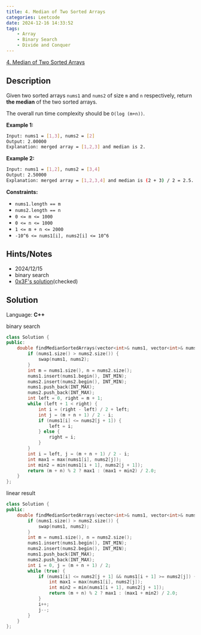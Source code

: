 ```yaml
---
title: 4. Median of Two Sorted Arrays
categories: Leetcode
date: 2024-12-16 14:33:52
tags:
    - Array
    - Binary Search
    - Divide and Conquer
---
```


[4. Median of Two Sorted Arrays](https://leetcode.com/problems/median-of-two-sorted-arrays/description/?envType=problem-list-v2&envId=plakya4j&)

## Description

Given two sorted arrays `nums1` and `nums2` of size `m` and `n` respectively, return **the median**  of the two sorted arrays.

The overall run time complexity should be `O(log (m+n))`.

**Example 1:**

```bash
Input: nums1 = [1,3], nums2 = [2]
Output: 2.00000
Explanation: merged array = [1,2,3] and median is 2.
```

**Example 2:**

```bash
Input: nums1 = [1,2], nums2 = [3,4]
Output: 2.50000
Explanation: merged array = [1,2,3,4] and median is (2 + 3) / 2 = 2.5.
```

**Constraints:**

- `nums1.length == m`
- `nums2.length == n`
- `0 <= m <= 1000`
- `0 <= n <= 1000`
- `1 <= m + n <= 2000`
- `-10^6 <= nums1[i], nums2[i] <= 10^6`

## Hints/Notes

- 2024/12/15
- binary search
- [0x3F's solution](https://leetcode.cn/problems/median-of-two-sorted-arrays/solutions/2950686/tu-jie-xun-xu-jian-jin-cong-shuang-zhi-z-p2gd/)(checked)

## Solution

Language: **C++**

binary search

```C++
class Solution {
public:
    double findMedianSortedArrays(vector<int>& nums1, vector<int>& nums2) {
        if (nums1.size() > nums2.size()) {
            swap(nums1, nums2);
        }
        int m = nums1.size(), n = nums2.size();
        nums1.insert(nums1.begin(), INT_MIN);
        nums2.insert(nums2.begin(), INT_MIN);
        nums1.push_back(INT_MAX);
        nums2.push_back(INT_MAX);
        int left = 0, right = m + 1;
        while (left + 1 < right) {
            int i = (right - left) / 2 + left;
            int j = (m + n + 1) / 2 - i;
            if (nums1[i] <= nums2[j + 1]) {
                left = i;
            } else {
                right = i;
            }
        }
        int i = left, j = (m + n + 1) / 2 - i;
        int max1 = max(nums1[i], nums2[j]);
        int min2 = min(nums1[i + 1], nums2[j + 1]);
        return (m + n) % 2 ? max1 : (max1 + min2) / 2.0;
    }
};
```

linear result

```C++
class Solution {
public:
    double findMedianSortedArrays(vector<int>& nums1, vector<int>& nums2) {
        if (nums1.size() > nums2.size()) {
            swap(nums1, nums2);
        }
        int m = nums1.size(), n = nums2.size();
        nums1.insert(nums1.begin(), INT_MIN);
        nums2.insert(nums2.begin(), INT_MIN);
        nums1.push_back(INT_MAX);
        nums2.push_back(INT_MAX);
        int i = 0, j = (m + n + 1) / 2;
        while (true) {
            if (nums1[i] <= nums2[j + 1] && nums1[i + 1] >= nums2[j]) {
                int max1 = max(nums1[i], nums2[j]);
                int min2 = min(nums1[i + 1], nums2[j + 1]);
                return (m + n) % 2 ? max1 : (max1 + min2) / 2.0;
            }
            i++;
            j--;
        }
    }
};
```
